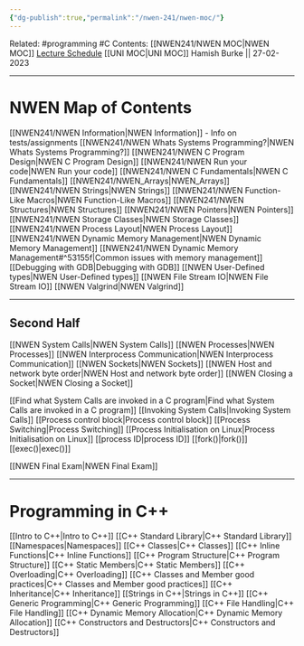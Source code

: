 ```yaml
---
{"dg-publish":true,"permalink":"/nwen-241/nwen-moc/"}
---
```



Related: #programming #C 
Contents: [[NWEN241/NWEN MOC\|NWEN MOC]]
[Lecture Schedule](https://ecs.wgtn.ac.nz/Courses/NWEN241_2023T1/LectureSchedule)
[[UNI MOC\|UNI MOC]]
Hamish Burke || 27-02-2023
***

# NWEN Map of Contents

[[NWEN241/NWEN Information\|NWEN Information]] - Info on tests/assignments
[[NWEN241/NWEN Whats Systems Programming?\|NWEN Whats Systems Programming?]]
[[NWEN241/NWEN C Program Design\|NWEN C Program Design]]
[[NWEN241/NWEN Run your code\|NWEN Run your code]]
[[NWEN241/NWEN C Fundamentals\|NWEN C Fundamentals]]
[[NWEN241/NWEN_Arrays\|NWEN_Arrays]]
[[NWEN241/NWEN Strings\|NWEN Strings]]
[[NWEN241/NWEN Function-Like Macros\|NWEN Function-Like Macros]]
[[NWEN241/NWEN Structures\|NWEN Structures]]
[[NWEN241/NWEN Pointers\|NWEN Pointers]]
[[NWEN241/NWEN Storage Classes\|NWEN Storage Classes]]
[[NWEN241/NWEN Process Layout\|NWEN Process Layout]]
[[NWEN241/NWEN Dynamic Memory Management\|NWEN Dynamic Memory Management]]
[[NWEN241/NWEN Dynamic Memory Management#^53155f\|Common issues with memory management]]
[[Debugging with GDB\|Debugging with GDB]]
[[NWEN User-Defined types\|NWEN User-Defined types]]
[[NWEN File Stream IO\|NWEN File Stream IO]]
[[NWEN Valgrind\|NWEN Valgrind]]

***

## Second Half

[[NWEN System Calls\|NWEN System Calls]]
[[NWEN Processes\|NWEN Processes]]
[[NWEN Interprocess Communication\|NWEN Interprocess Communication]]
[[NWEN Sockets\|NWEN Sockets]]
[[NWEN Host and network byte order\|NWEN Host and network byte order]]
[[NWEN Closing a Socket\|NWEN Closing a Socket]]

[[Find what System Calls are invoked in a C program\|Find what System Calls are invoked in a C program]]
[[Invoking System Calls\|Invoking System Calls]]
[[Process control block\|Process control block]]
[[Process Switching\|Process Switching]]
[[Process Initialisation on Linux\|Process Initialisation on Linux]]
	[[process ID\|process ID]]
	[[fork()\|fork()]]
	[[exec()\|exec()]]
	


[[NWEN Final Exam\|NWEN Final Exam]]
***

# Programming in C++

[[Intro to C++\|Intro to C++]]
[[C++ Standard Library\|C++ Standard Library]]
[[Namespaces\|Namespaces]]
[[C++ Classes\|C++ Classes]]
[[C++ Inline Functions\|C++ Inline Functions]]
[[C++ Program Structure\|C++ Program Structure]]
[[C++ Static Members\|C++ Static Members]]
[[C++ Overloading\|C++ Overloading]]
[[C++ Classes and Member good practices\|C++ Classes and Member good practices]]
[[C++ Inheritance\|C++ Inheritance]]
[[Strings in C++\|Strings in C++]]
[[C++ Generic Programming\|C++ Generic Programming]]
[[C++ File Handling\|C++ File Handling]]
[[C++ Dynamic Memory Allocation\|C++ Dynamic Memory Allocation]]
[[C++ Constructors and Destructors\|C++ Constructors and Destructors]]


